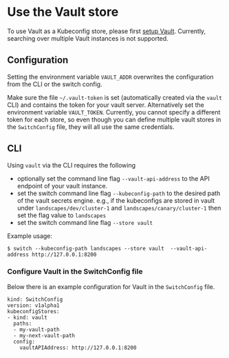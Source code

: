 # Use the Vault store

To use Vault as a Kubeconfig store, please first [setup Vault](setup_vault.md).
Currently, searching over multiple Vault instances is not supported.

## Configuration

Setting the environment variable `VAULT_ADDR` overwrites the configuration from 
the CLI or the switch config.

Make sure the file `~/.vault-token` is set (automatically created via the `vault` CLI) and 
contains the token for your vault server.
Alternatively set the environment variable `VAULT_TOKEN`.
Currently, you cannot specify a different token for each store, so even though you can define multiple
vault stores in the `SwitchConfig` file, they will all use the same credentials.

## CLI

Using `vault` via the CLI requires the following
- optionally set the command line flag `--vault-api-address` to the API endpoint of your vault instance.
- set the switch command line flag `--kubeconfig-path` to the desired path of the vault secrets engine.
  e.g., if the kubeconfigs are stored in vault under `landscapes/dev/cluster-1` and `landscapes/canary/cluster-1`
  then set the flag value to `landscapes`
- set the switch command line flag `--store vault`

Example usage:

  ```
  $ switch --kubeconfig-path landscapes --store vault  --vault-api-address http://127.0.0.1:8200
  ```

### Configure Vault in the SwitchConfig file

Below there is an example configuration for Vault in the `SwitchConfig` file.

```
kind: SwitchConfig
version: v1alpha1
kubeconfigStores:
- kind: vault
  paths:
  - my-vault-path
  - my-next-vault-path
  config:
    vaultAPIAddress: http://127.0.0.1:8200
```